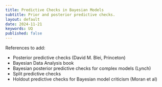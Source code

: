 ```yaml
---
title: Predictive Checks in Bayesian Models
subtitle: Prior and posterior predictive checks.
layout: default
date: 2024-11-21
keywords: UQ
published: false
---
```


References to add:
- Posterior predictive checks (David M. Blei, Princeton)
- Bayesian Data Analysis book
- Bayesian posterior predictive checks for complex models (Lynch)
- Split predictive checks
- Holdout predictive checks for Bayesian model criticism (Moran et al)
